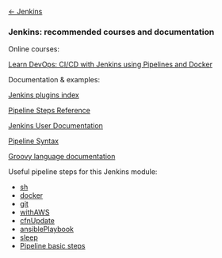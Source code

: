 [&larr; Jenkins ](README.md)

### Jenkins: recommended courses and documentation

Online courses:

[Learn DevOps: CI/CD with Jenkins using Pipelines and Docker](https://www.udemy.com/learn-devops-ci-cd-with-jenkins-using-pipelines-and-docker/)

Documentation & examples:

[Jenkins plugins index](https://plugins.jenkins.io/)

[Pipeline Steps Reference](https://jenkins.io/doc/pipeline/steps/)

[Jenkins User Documentation](https://jenkins.io/doc/)

[Pipeline Syntax ](https://jenkins.io/doc/book/pipeline/syntax/)

[Groovy language documentation](https://groovy-lang.org/documentation.html)

Useful pipeline steps for this Jenkins module:
- [sh](https://jenkins.io/doc/pipeline/steps/workflow-durable-task-step/#sh-shell-script)
- [docker](https://jenkins.io/doc/pipeline/steps/docker-workflow/)
- [git](https://jenkins.io/doc/pipeline/steps/git/#-git-%20git)
- [withAWS](https://jenkins.io/doc/pipeline/steps/pipeline-aws/#pipeline-aws-steps)
- [cfnUpdate](https://jenkins.io/doc/pipeline/steps/pipeline-aws/#cfnupdate-create-or-update-cloudformation-stack)
- [ansiblePlaybook](https://jenkins.io/doc/pipeline/steps/ansible/)
- [sleep](https://jenkins.io/doc/pipeline/steps/workflow-basic-steps/#-sleep-%20sleep)
- [Pipeline basic steps](https://jenkins.io/doc/pipeline/steps/workflow-basic-steps/#pipeline-basic-steps)